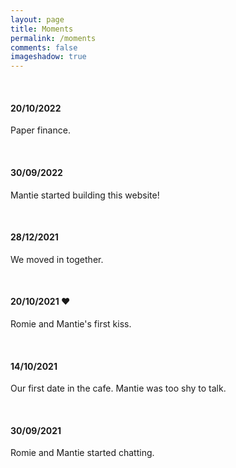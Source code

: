 ```yaml
---
layout: page
title: Moments
permalink: /moments
comments: false
imageshadow: true
---
```




<br/>

#### 20/10/2022

Paper finance.

<br/>



#### 30/09/2022

Mantie started building this website!

<br/>



#### 28/12/2021

We moved in together. 

<br/>



#### 20/10/2021 ❤️

Romie and Mantie's first kiss. 

<br/>



#### 14/10/2021

Our first date in the cafe. Mantie was too shy to talk. 

<br/>



#### 30/09/2021

Romie and Mantie started chatting. 

<br/>
